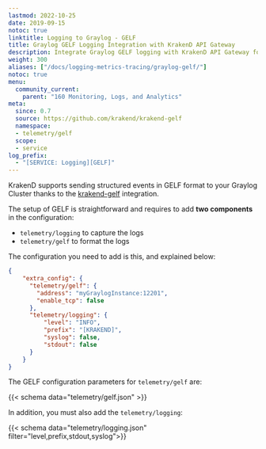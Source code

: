 ```yaml
---
lastmod: 2022-10-25
date: 2019-09-15
notoc: true
linktitle: Logging to Graylog - GELF
title: Graylog GELF Logging Integration with KrakenD API Gateway
description: Integrate Graylog GELF logging with KrakenD API Gateway for centralized log management and analysis of API logs
weight: 300
aliases: ["/docs/logging-metrics-tracing/graylog-gelf/"]
notoc: true
menu:
  community_current:
    parent: "160 Monitoring, Logs, and Analytics"
meta:
  since: 0.7
  source: https://github.com/krakend/krakend-gelf
  namespace:
  - telemetry/gelf
  scope:
  - service
log_prefix:
  - "[SERVICE: Logging][GELF]"
---
```

KrakenD supports sending structured events in GELF format to your Graylog Cluster thanks to the [krakend-gelf](https://github.com/krakend/krakend-gelf) integration.

The setup of GELF is straightforward and requires to add **two components** in the configuration:

- `telemetry/logging` to capture the logs
- `telemetry/gelf` to format the logs

The configuration you need to add is this, and explained below:

```json
{
    "extra_config": {
      "telemetry/gelf": {
        "address": "myGraylogInstance:12201",
        "enable_tcp": false
      },
      "telemetry/logging": {
          "level": "INFO",
          "prefix": "[KRAKEND]",
          "syslog": false,
          "stdout": false
      }
    }
}
```

The GELF configuration parameters for `telemetry/gelf` are:

{{< schema data="telemetry/gelf.json" >}}

In addition, you must also add the `telemetry/logging`:

{{< schema data="telemetry/logging.json" filter="level,prefix,stdout,syslog">}}
